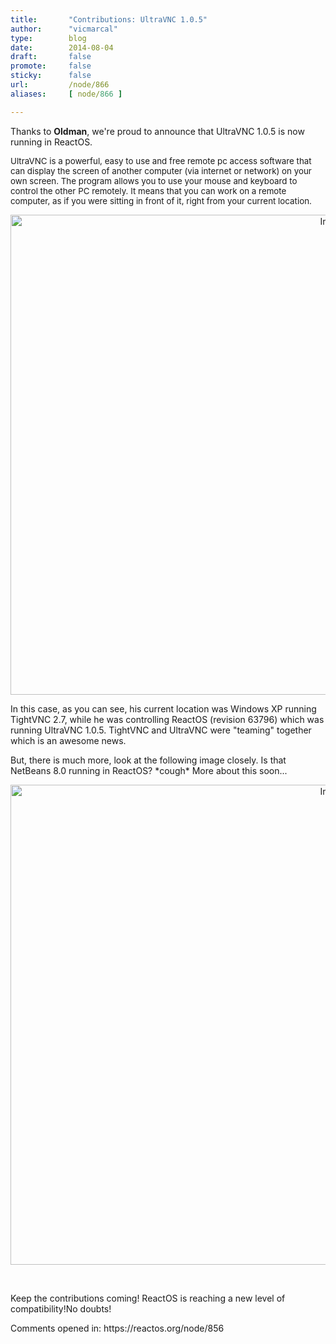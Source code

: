 ```yaml
---
title:       "Contributions: UltraVNC 1.0.5"
author:      "vicmarcal"
type:        blog
date:        2014-08-04
draft:       false
promote:     false
sticky:      false
url:         /node/866
aliases:     [ node/866 ]

---
```


<p>Thanks to <strong>Oldman</strong>, we're proud to announce that UltraVNC 1.0.5 is now running in ReactOS.</p>
<p><span style="font-size: 10pt;"><span class="black">UltraVNC </span>is a powerful, easy to use and free remote pc access software that can display the screen of another computer (via internet or network) on your own screen. The program allows you to use your mouse and keyboard to control the other PC remotely. It means that you can work on a remote computer, as if you were sitting in front of it, right from your current location. </span></p>
<p style="text-align: center;"><img alt="Imagen" class="imgp_img" src="/sites/default/files/imagepicker/14095/XPvncROS-R63796.png" height="768" width="1024"></p>
<p>In this case, as you can see, his current location was Windows XP running TightVNC 2.7, while he was controlling ReactOS (revision 63796) which was running UltraVNC 1.0.5. TightVNC and UltraVNC were "teaming" together which is an awesome news.</p>
<p>But, there is much more, look at the following image closely. Is that NetBeans 8.0 running in ReactOS? *cough* More about this soon...</p>
<p style="text-align: center;"><img alt="Imagen" class="imgp_img" src="/sites/default/files/imagepicker/14095/XPvncROS4-R63796.png" height="768" width="1024"></p>
<p>&nbsp;</p>
<p>Keep the contributions coming! ReactOS is reaching a new level of compatibility!No doubts!</p>

<p>Comments opened in: https://reactos.org/node/856 </p>

